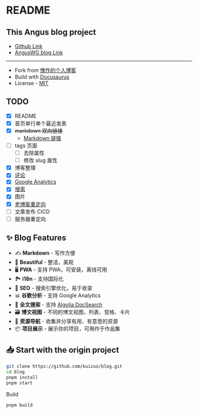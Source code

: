 # README

## This Angus blog project

- [Github Link](https://github.com/AngusWG)
- [AngusWG blog Link](https://anguswg.github.io/)

---

- Fork from [愧怍的个人博客](https://github.com/kuizuo/blog)
- Build with [Docusaurus](https://docusaurus.io/)
- License - [MIT](./LICENSE)

## TODO

- [x] README
- [x] 首页单行单个最近发表
- [x] ~~markdown 双向链接~~
  - [Markdown 链接](https://docusaurus.io/zh-CN/docs/next/markdown-features/links)
- [ ] tags 页面
  - [ ] 去除属性
  - [ ] 修改 slug 属性
- [x] 博客整理
- [x] [评论](https://github.com/AngusWG/anguswg.github.io/discussions)
- [x] [Google Analytics](https://analytics.google.com/analytics/)
- [x] [搜索](https://dashboard.algolia.com/)
- [x] 图片
- [x] [老博客重定向](https://finisky.github.io/migrate-github-pages-by-301-redirects/)
- [ ] 文章发布 CICD
- [ ] 服务器重定向

## ✨ Blog Features

- ✍️ **Markdown** - 写作方便
- 🎨 **Beautiful** - 整洁，美观
- 🖥️ **PWA** - 支持 PWA，可安装，离线可用
- 🏞️ **i18n** - 支持国际化
- 💯 **SEO** - 搜索引擎优化，易于收录
- 📊 **谷歌分析** - 支持 Google Analytics
- 🔎 **全文搜索** - 支持 [Algolia DocSearch](https://github.com/algolia/docsearch)
- 🗃️ **博文视图** - 不同的博文视图，列表、宫格、卡片
- 🌈 **资源导航** - 收集并分享有用、有意思的资源
- 📦 **项目展示** - 展示你的项目，可用作于作品集

## 📥 Start with the origin project

```bash
git clone https://github.com/kuizuo/blog.git
cd blog
pnpm install
pnpm start
```

Build

```bash
pnpm build
```
